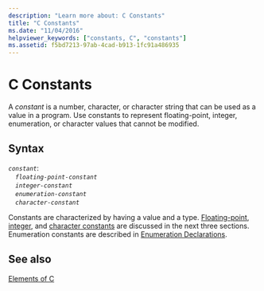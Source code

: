 ```yaml
---
description: "Learn more about: C Constants"
title: "C Constants"
ms.date: "11/04/2016"
helpviewer_keywords: ["constants, C", "constants"]
ms.assetid: f5bd7213-97ab-4cad-b913-1fc91a486935
---
```

# C Constants

A *constant* is a number, character, or character string that can be used as a value in a program. Use constants to represent floating-point, integer, enumeration, or character values that cannot be modified.

## Syntax

*`constant`*:\
&emsp;*`floating-point-constant`*\
&emsp;*`integer-constant`*\
&emsp;*`enumeration-constant`*\
&emsp;*`character-constant`*

Constants are characterized by having a value and a type. [Floating-point](../c-language/c-floating-point-constants.md), [integer](../c-language/c-integer-constants.md), and [character constants](../c-language/c-character-constants.md) are discussed in the next three sections. Enumeration constants are described in [Enumeration Declarations](../c-language/c-enumeration-declarations.md).

## See also

[Elements of C](../c-language/elements-of-c.md)

